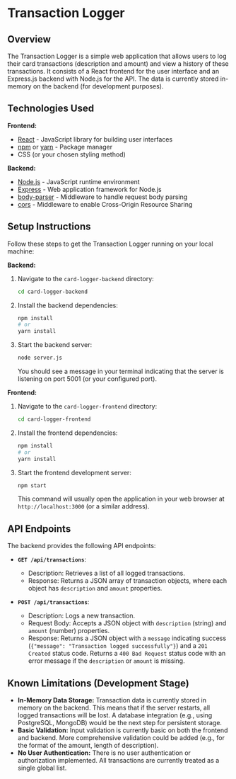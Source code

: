 # Transaction Logger

## Overview

The Transaction Logger is a simple web application that allows users to log their card transactions (description and amount) and view a history of these transactions. It consists of a React frontend for the user interface and an Express.js backend with Node.js for the API. The data is currently stored in-memory on the backend (for development purposes).

## Technologies Used

**Frontend:**

- [React](https://react.dev/) - JavaScript library for building user interfaces
- [npm](https://www.npmjs.com/) or [yarn](https://yarnpkg.com/) - Package manager
- CSS (or your chosen styling method)

**Backend:**

- [Node.js](https://nodejs.org/) - JavaScript runtime environment
- [Express](https://expressjs.com/) - Web application framework for Node.js
- [body-parser](https://www.npmjs.com/package/body-parser) - Middleware to handle request body parsing
- [cors](https://www.npmjs.com/package/cors) - Middleware to enable Cross-Origin Resource Sharing

## Setup Instructions

Follow these steps to get the Transaction Logger running on your local machine:

**Backend:**

1.  Navigate to the `card-logger-backend` directory:
    ```bash
    cd card-logger-backend
    ```
2.  Install the backend dependencies:
    ```bash
    npm install
    # or
    yarn install
    ```
3.  Start the backend server:
    ```bash
    node server.js
    ```
    You should see a message in your terminal indicating that the server is listening on port 5001 (or your configured port).

**Frontend:**

1.  Navigate to the `card-logger-frontend` directory:
    ```bash
    cd card-logger-frontend
    ```
2.  Install the frontend dependencies:
    ```bash
    npm install
    # or
    yarn install
    ```
3.  Start the frontend development server:
    ```bash
    npm start
    ```
    This command will usually open the application in your web browser at `http://localhost:3000` (or a similar address).

## API Endpoints

The backend provides the following API endpoints:

- **`GET /api/transactions`**:

  - Description: Retrieves a list of all logged transactions.
  - Response: Returns a JSON array of transaction objects, where each object has `description` and `amount` properties.

- **`POST /api/transactions`**:
  - Description: Logs a new transaction.
  - Request Body: Accepts a JSON object with `description` (string) and `amount` (number) properties.
  - Response: Returns a JSON object with a `message` indicating success (`{"message": "Transaction logged successfully"}`) and a `201 Created` status code. Returns a `400 Bad Request` status code with an error message if the `description` or `amount` is missing.

## Known Limitations (Development Stage)

- **In-Memory Data Storage:** Transaction data is currently stored in memory on the backend. This means that if the server restarts, all logged transactions will be lost. A database integration (e.g., using PostgreSQL, MongoDB) would be the next step for persistent storage.
- **Basic Validation:** Input validation is currently basic on both the frontend and backend. More comprehensive validation could be added (e.g., for the format of the amount, length of description).
- **No User Authentication:** There is no user authentication or authorization implemented. All transactions are currently treated as a single global list.
